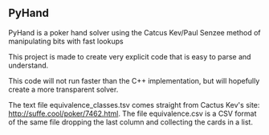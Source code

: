 ## PyHand
PyHand is a poker hand solver using the Catcus Kev/Paul Senzee method of manipulating bits with fast lookups

This project is made to create very explicit code that is easy to parse and understand.

This code will not run faster than the C++ implementation, but will hopefully create a more transparent solver.

The text file equivalence_classes.tsv comes straight from Cactus Kev's site: http://suffe.cool/poker/7462.html.
The file equivalence.csv is a CSV format of the same file dropping the last column and collecting the cards in a list.
